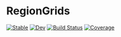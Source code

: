 # RegionGrids

[![Stable](https://img.shields.io/badge/docs-stable-blue.svg)](https://natgeo-wong.github.io/RegionGrids.jl/stable/)
[![Dev](https://img.shields.io/badge/docs-dev-blue.svg)](https://natgeo-wong.github.io/RegionGrids.jl/dev/)
[![Build Status](https://github.com/natgeo-wong/RegionGrids.jl/actions/workflows/CI.yml/badge.svg?branch=main)](https://github.com/natgeo-wong/RegionGrids.jl/actions/workflows/CI.yml?query=branch%3Amain)
[![Coverage](https://codecov.io/gh/natgeo-wong/RegionGrids.jl/branch/main/graph/badge.svg)](https://codecov.io/gh/natgeo-wong/RegionGrids.jl)
